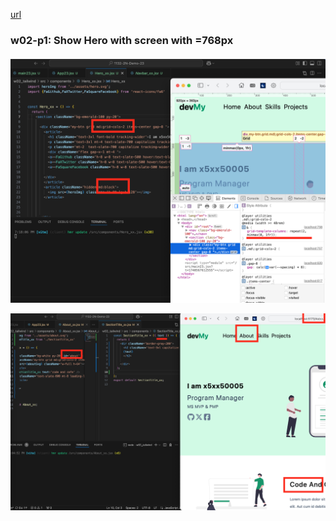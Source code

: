 [url](https://github.com/0x55xx5/1132-2N-Demo-23/tree/main)

### w02-p1: Show Hero with screen with =768px

####

![](w02-p1.png)



![](w02-p2.png)

```

```
